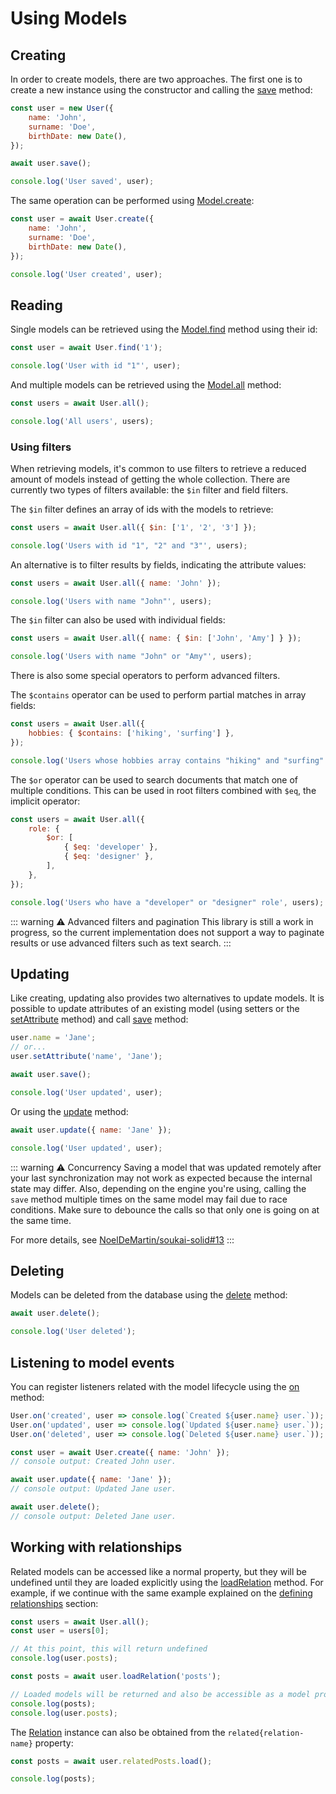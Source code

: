 # Using Models

## Creating

In order to create models, there are two approaches. The first one is to create a new instance using the constructor and calling the [save](https://soukai.js.org/api/classes/Model#save) method:

```javascript
const user = new User({
    name: 'John',
    surname: 'Doe',
    birthDate: new Date(),
});

await user.save();

console.log('User saved', user);
```

The same operation can be performed using [Model.create](https://soukai.js.org/api/classes/Model#create):

```javascript
const user = await User.create({
    name: 'John',
    surname: 'Doe',
    birthDate: new Date(),
});

console.log('User created', user);
```

## Reading

Single models can be retrieved using the [Model.find](https://soukai.js.org/api/classes/Model#find) method using their id:

```javascript
const user = await User.find('1');

console.log('User with id "1"', user);
```

And multiple models can be retrieved using the [Model.all](https://soukai.js.org/api/classes/Model#all) method:

```javascript
const users = await User.all();

console.log('All users', users);
```

### Using filters

When retrieving models, it's common to use filters to retrieve a reduced amount of models instead of getting the whole collection. There are currently two types of filters available: the `$in` filter and field filters.

The `$in` filter defines an array of ids with the models to retrieve:

```javascript
const users = await User.all({ $in: ['1', '2', '3'] });

console.log('Users with id "1", "2" and "3"', users);
```

An alternative is to filter results by fields, indicating the attribute values:

```javascript
const users = await User.all({ name: 'John' });

console.log('Users with name "John"', users);
```

The `$in` filter can also be used with individual fields:

```javascript
const users = await User.all({ name: { $in: ['John', 'Amy'] } });

console.log('Users with name "John" or "Amy"', users);
```

There is also some special operators to perform advanced filters.

The `$contains` operator can be used to perform partial matches in array fields:

```javascript
const users = await User.all({
    hobbies: { $contains: ['hiking', 'surfing'] },
});

console.log('Users whose hobbies array contains "hiking" and "surfing"', users);
```

The `$or` operator can be used to search documents that match one of multiple conditions. This can be used in root filters combined with `$eq`, the implicit operator:

```javascript
const users = await User.all({
    role: {
        $or: [
            { $eq: 'developer' },
            { $eq: 'designer' },
        ],
    },
});

console.log('Users who have a "developer" or "designer" role', users);
```

::: warning ⚠️ Advanced filters and pagination
This library is still a work in progress, so the current implementation does not support a way to paginate results or use advanced filters such as text search.
:::

## Updating

Like creating, updating also provides two alternatives to update models. It is possible to update attributes of an existing model (using setters or the [setAttribute](https://soukai.js.org/api/classes/Model#setAttribute) method) and call [save](https://soukai.js.org/api/classes/Model#save) method:

```javascript
user.name = 'Jane';
// or...
user.setAttribute('name', 'Jane');

await user.save();

console.log('User updated', user);
```

Or using the [update](https://soukai.js.org/api/classes/Model#update) method:

```javascript
await user.update({ name: 'Jane' });

console.log('User updated', user);
```

::: warning ⚠️ Concurrency
Saving a model that was updated remotely after your last synchronization may not work as expected because the internal state may differ. Also, depending on the engine you're using, calling the `save` method multiple times on the same model may fail due to race conditions. Make sure to debounce the calls so that only one is going on at the same time.

For more details, see [NoelDeMartin/soukai-solid#13](https://github.com/NoelDeMartin/soukai-solid/issues/13)
:::

## Deleting

Models can be deleted from the database using the [delete](https://soukai.js.org/api/classes/Model#delete) method:

```javascript
await user.delete();

console.log('User deleted');
```

## Listening to model events

You can register listeners related with the model lifecycle using the [on](https://soukai.js.org/api/classes/Model#on) method:

```javascript
User.on('created', user => console.log(`Created ${user.name} user.`));
User.on('updated', user => console.log(`Updated ${user.name} user.`));
User.on('deleted', user => console.log(`Deleted ${user.name} user.`));

const user = await User.create({ name: 'John' });
// console output: Created John user.

await user.update({ name: 'Jane' });
// console output: Updated Jane user.

await user.delete();
// console output: Deleted Jane user.
```

## Working with relationships

Related models can be accessed like a normal property, but they will be undefined until they are loaded explicitly using the [loadRelation](https://soukai.js.org/api/classes/Model#loadRelation) method. For example, if we continue with the same example explained on the [defining relationships](/guide/defining-models.html#relationships) section:

```javascript
const users = await User.all();
const user = users[0];

// At this point, this will return undefined
console.log(user.posts);

const posts = await user.loadRelation('posts');

// Loaded models will be returned and also be accessible as a model property
console.log(posts);
console.log(user.posts);
```

The [Relation](https://soukai.js.org/api/classes/Relation) instance can also be obtained from the `related{relation-name}` property:

```javascript
const posts = await user.relatedPosts.load();

console.log(posts);
```
